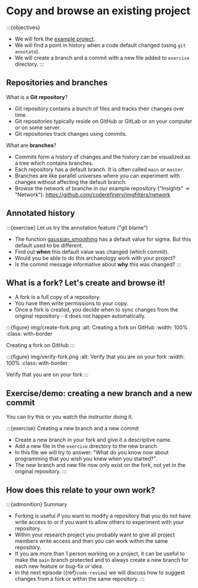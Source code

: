 # Copy and browse an existing project

:::{objectives}
- We will fork the [example project](https://github.com/coderefinery/imgfilters).
- We will find a point in history when a code default changed (using `git annotate`).
- We will create a branch and a commit with a new file added to `exercise`
  directory.
:::


## Repositories and branches

What is a **Git repository**?
- Git repository contains a bunch of files and tracks their changes over time.
- Git repositories typically reside on GitHub or GitLab or on your computer or on some server.
- Git repositories track changes using commits.

What are **branches**?
- Commits form a history of changes and the history can be visualized as a tree which contains branches.
- Each repository has a default branch. It is often called `main` or `master`.
- Branches are like parallel universes where you can experiment with changes without affecting the default branch.
- Browse the network of branche in our example repository
  ("Insights" -> "Network"): <https://github.com/coderefinery/imgfilters/network>


## Annotated history

:::{exercise} Let us try the annotation feature ("git blame")
- The function [gaussian_smoothing](https://github.com/coderefinery/imgfilters/blob/8aefed153328230092df31775dcd2388721bb862/imgfilters/filters.py#L16-L22) has a default value for sigma. But this default used to be different.
- Find out **when** this default value was changed (which commit).
- Would you be able to do this archaeology work with your project?
- Is the commit message informative about **why** this was changed?
:::


## What is a fork? Let's create and browse it!

- A fork is a full copy of a repository.
- You have then write permissions to your copy.
- Once a fork is created, you decide when to sync changes from the original
  repository - it does not happen automatically.

:::{figure} img/create-fork.png
:alt: Creating a fork on GitHub
:width: 100%
:class: with-border

Creating a fork on GitHub
:::

:::{figure} img/verify-fork.png
:alt: Verify that you are on your fork
:width: 100%
:class: with-border

Verify that you are on your fork
:::


## Exercise/demo: creating a new branch and a new commit

You can try this or you watch the instructor doing it.

:::{exercise} Creating a new branch and a new commit
- Create a new branch in your fork and give it a descriptive name.
- Add a new file in the `exercise` directory to the new branch.
- In this file we will try to answer: "What do you know now about programming
  that you wish you knew when you started?".
- The new branch and new file now only exist on the fork, not yet in the
  original repository.
:::


## How does this relate to your own work?

:::{admonition} Summary
- Forking is useful if you want to modify a repository that you do not have
  write access to or if you want to allow others to experiment with your
  repository.
- Within your research project you probably want to give all project members
  write access and then you can work within the same repository.
- If you are more than 1 person working on a project, it can be useful
  to make the `main` branch protected and to always create a new branch for each
  new feature or bug-fix or idea.
- In the next episode ({ref}`code-review`) we will discuss how to suggest
  changes from a fork or within the same repository.
:::
